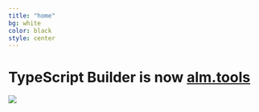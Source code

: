 ```yaml
---
title: "home"
bg: white
color: black
style: center
---
```


# TypeScript Builder is now [alm.tools](http://alm.tools)

<img src="https://raw.githubusercontent.com/alm-tools/alm/master/resources/icon.png"/>

